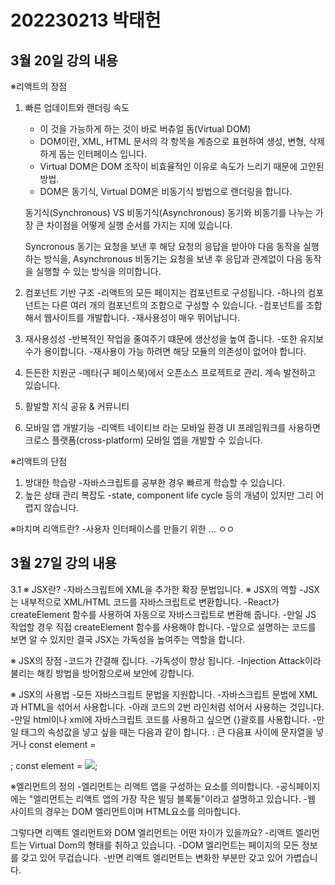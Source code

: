 # 202230213 박태헌
## 3월 20일 강의 내용


※리액트의 장점

1. 빠른 업데이트와 랜더링 속도
     - 이 것을 가능하게 하는 것이 바로 버츄얼 돔(Virtual DOM)
     - DOM이란, XML, HTML 문서의 각 항목을 계층으로 표현하여 생성, 변형, 삭제하게 돕는 인터페이스 입니다.
     - Virtual DOM은 DOM 조작이 비효율적인 이유로 속도가 느리기 때문에 고안된 방법.
     - DOM은 동기식, Virtual DOM은 비동기식 방법으로 랜더링을 합니다.
	
    동기식(Synchronous) VS 비동기식(Asynchronous)
	동기와 비동기를 나누는 가장 큰 차이점을 어떻게 실행 순서를 가지는 지에 있습니다.

	Syncronous 동기는 요청을 보낸 후 해당 요청의 응답을 받아야 다음 동작을 실행하는 방식을,
	Asynchronous 비동기는 요청을 보낸 후 응답과 관계없이 다음 동작을 실행할 수 있는 방식을 의미합니다.

2. 컴포넌트 기반 구조
    -리액트의 모든 페이지는 컴포넌트로 구성됩니다.
    -하나의 컴포넌트는 다른 여러 개의 컴포넌트의 조합으로 구성할 수 있습니다.
    -컴포넌트를 조합해서 웹사이트를 개발합니다.
    -재사용성이 매우 뛰어납니다.

3. 재사용성성
    -반복적인 작업을 줄여주기 떄문에 생산성을 높여 줍니다.
    -또한 유지보수가 용이합니다. 
    -재사용이 가능 하려면 해당 모듈의 의존성이 없어야 합니다.

4. 든든한 지원군
    -메타(구 페이스북)에서 오픈소스 프로젝트로 관리. 계속 발전하고 있습니다. 

5. 활발할 지식 공유 & 커뮤니티

6. 모바일 앱 개발기능
    -리액트 네이티브 라는 모바일 환경 UI 프레임워크를 사용하면 크로스 플랫폼(cross-platform) 모바일 앱을 개발할 수 있습니다.

※리액트의 단점

1. 방대한 학습량
    -자바스크립트를 공부한 경우 빠르게 학습할 수 있습니다.
2. 높은 상태 관리 복잡도
    -state, component life cycle 등의 개념이 있지만 그리 어렵지 않습니다.


※마치며
    리액트란? 
        -사용자 인터페이스를 만들기 위한 ...
        ㅇㅇ


## 3월 27일 강의 내용

3.1
※ JSX란?
    -자바스크립트에 XML을 추가한 확장 문법입니다. 
※ JSX의 역할
    -JSX는 내부적으로 XML/HTML 코드를 자바스크립트로 변환합니다.
    -React가 createElement 함수를 사용하여 자동으로 자바스크립트로 변환해 줍니다.
    -만일 JS 작업할 경우 직접 createElement 함수를 사용해야 합니다.
    -앞으로 설명하는 코드를 보면 알 수 있지만 결국 JSX는 가독성을 높여주는 역할을 합니다.

※ JSX의 장점
    -코드가 간결해 집니다.
    -가독성이 향상 됩니다.
    -Injection Attack이라 불리는 해킹 방법을 방어함으로써 보안에 강합니다. 

※ JSX의 사용법
    -모든 자바스크립트 문법을 지원합니다.
    -자바스크립트 문법에 XML과 HTML을 섞어서 사용합니다.
    -아래 코드의 2번 라인처럼 섞어서 사용하는 것입니다.
    -만일 html이나 xml에 자바스크립트 코드를 사용하고 싶으면 {}괄호를 사용합니다.
    -만일 태그의 속성값을 넣고 싶을 때는 다음과 같이 합니다.
    : 큰 다음표 사이에 문자열을 넣거나
    const element = <div tabIndex="0"> </div>;
    const element = <img src={user.avatarUrl}></img>;

※엘리먼트의 정의
    -엘리먼트는 리액트 앱을 구성하는 요소를 의미합니다.
    -공식페이지에는 "엘리먼트는 리액트 앱의 가장 작은 빌딩 블록들"이라고 설명하고 있습니다.
    -웹 사이트의 경우는 DOM 엘리먼트이며 HTML요소를 의마합니다.

그렇다면 리액트 엘리먼트와 DOM 엘리먼트는 어떤 차이가 있을까요?
    -리액트 엘리먼트는 Virtual Dom의 형태를 취하고 있습니다.
    -DOM 엘리먼트는 페이지의 모든 정보를 갖고 있어 무겁습니다.
    -반면 리액트 엘리먼트는 변화한 부분만 갖고 있어 가볍습니다.
    
